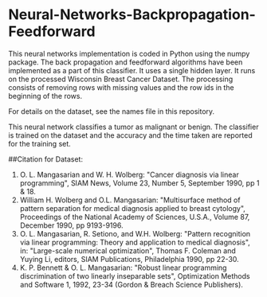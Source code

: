 # Neural-Networks-Backpropagation-Feedforward

This neural networks implementation is coded in Python using the numpy package. 
The back propagation and feedforward algorithms have been implemented as a part of this classifier.
It uses a single hidden layer. It runs on the processed Wisconsin Breast Cancer Dataset.
The processing consists of removing rows with missing values and the row ids in the beginning of the rows.

For details on the dataset, see the names file in this repository.

This neural network classifies a tumor as malignant or benign. 
The classifier is trained on the dataset and the accuracy and the time taken are reported for the training set.

##Citation for Dataset:
1. O. L. Mangasarian and W. H. Wolberg: "Cancer diagnosis via linear programming", SIAM News, Volume 23, Number 5, September 1990, pp 1 & 18. 
2. William H. Wolberg and O.L. Mangasarian: "Multisurface method of pattern separation for medical diagnosis applied to breast cytology", Proceedings of the National Academy of Sciences, U.S.A., Volume 87, December 1990, pp 9193-9196. 
3. O. L. Mangasarian, R. Setiono, and W.H. Wolberg: "Pattern recognition via linear programming: Theory and application to medical diagnosis", in: "Large-scale numerical optimization", Thomas F. Coleman and Yuying Li, editors, SIAM Publications, Philadelphia 1990, pp 22-30. 
4. K. P. Bennett & O. L. Mangasarian: "Robust linear programming discrimination of two linearly inseparable sets", Optimization Methods and Software 1, 1992, 23-34 (Gordon & Breach Science Publishers).
